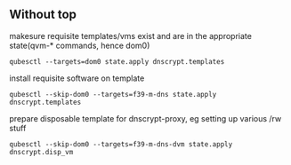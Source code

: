 ## Without top

makesure requisite templates/vms exist and are in the appropriate state(qvm-* commands, hence dom0)
```
qubesctl --targets=dom0 state.apply dnscrypt.templates
```
install requisite software on template
```
qubesctl --skip-dom0 --targets=f39-m-dns state.apply dnscrypt.templates
```
prepare disposable template for dnscrypt-proxy, eg setting up various /rw stuff
```
qubesctl --skip-dom0 --targets=f39-m-dns-dvm state.apply dnscrypt.disp_vm
```

